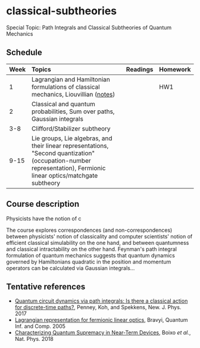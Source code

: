 # classical-subtheories
Special Topic: Path Integrals and Classical Subtheories of Quantum Mechanics

## Schedule

| Week     |     Topics    |  Readings | Homework  |
|----------|:--------------|:------|------|
|1|Lagrangian and Hamiltonian formulations of classical mechanics, Liouvillian ([notes](https://github.com/Ninnat/classical-subtheories/blob/main/Lecture%20notes/classical_mech.pdf))||HW1|
|2|Classical and quantum probabilities, Sum over paths, Gaussian integrals| ||
|3-8|Clifford/Stabilizer subtheory| ||
|9-15|Lie groups, Lie algebras, and their linear representations, "Second quantization" (occupation-number representation), Fermionic linear optics/matchgate subtheory|||

## Course description

Physicists have the notion of c

The course explores correspondences (and non-correspondences) between physicists' notion of classicality and computer scientists' notion of efficient classical simulability on the one hand, and between quantumness and classical intractability on the other hand. Feynman's path integral formulation of quantum mechanics suggests that quantum dynamics governed by Hamiltonians quadratic in the position and momentum operators can be calculated via Gaussian integrals...

## Tentative references

- [Quantum circuit dynamics via path integrals: Is there a classical action for discrete-time paths?](https://arxiv.org/abs/1604.07452), 
Penney, Koh, and Spekkens, New. J. Phys. 2017
- [Lagrangian representation for fermionic linear optics](https://arxiv.org/abs/quant-ph/0404180), Bravyi, Quantum Inf. and Comp. 2005
- [Characterizing Quantum Supremacy in Near-Term Devices](https://arxiv.org/abs/1608.00263), Boixo *et al.*, Nat. Phys. 2018
